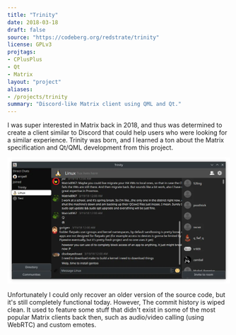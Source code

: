 ```yaml
---
title: "Trinity"
date: 2018-03-18
draft: false
source: "https://codeberg.org/redstrate/trinity"
license: GPLv3
projtags:
- CPlusPlus
- Qt
- Matrix
layout: "project"
aliases:
- /projects/trinity
summary: "Discord-like Matrix client using QML and Qt."
---
```


I was super interested in Matrix back in 2018, and thus
was determined to create a client similar to Discord that
could help users who were looking for a similar experience. Trinity was born, and I learned a ton about the Matrix specification and Qt/QML development from this project.

![Screenshot of the main user interface](screenshot.webp)

Unfortunately I could only recover an older version of the source code, but it's still completely functional today. However, The commit history is wiped clean. It used to feature some stuff that didn't exist in some of the most popular Matrix clients back then, such as audio/video calling (using WebRTC) and custom emotes.
